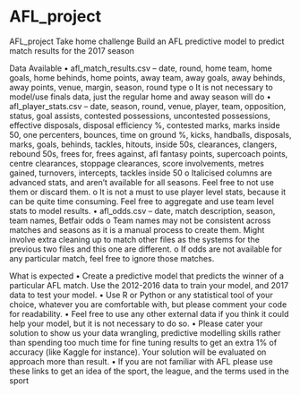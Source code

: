 # AFL_project
AFL_project
Take home challenge 
Build an AFL predictive model to predict match results for the 2017 season 
 
Data Available
•	afl_match_results.csv – date, round, home team, home goals, home behinds, home points, away team, away goals, away behinds, away points, venue, margin, season, round type 
o	It is not necessary to model/use finals data, just the regular home and away season will do
•	afl_player_stats.csv – date, season, round, venue, player, team, opposition, status, goal assists, contested possessions, uncontested possessions, effective disposals, disposal efficiency %, contested marks, marks inside 50, one percenters, bounces, time on ground %, kicks, handballs, disposals, marks, goals, behinds, tackles, hitouts, inside 50s, clearances, clangers,  rebound 50s, frees for, frees against, afl fantasy points, supercoach points, centre clearances, stoppage clearances, score involvements, metres gained, turnovers, intercepts, tackles inside 50 
o	Italicised columns are advanced stats, and aren’t available for all seasons. Feel free to not use them or discard them.
o	It is not a must to use player level stats, because it can be quite time consuming. Feel free to aggregate and use team level stats to model results. 
•	afl_odds.csv – date, match description, season, team names, Betfair odds 
o	Team names may not be consistent across matches and seasons as it is a manual process to create them. Might involve extra cleaning up to match other files as the systems for the previous two files and this one are different. 
o	If odds are not available for any particular match, feel free to ignore those matches. 
 
What is expected
•	Create a predictive model that predicts the winner of a particular AFL match. Use the 2012-2016 data to train your model, and 2017 data to test your model. 
•	Use R or Python or any statistical tool of your choice, whatever you are comfortable with, but please comment your code for readability.
•	Feel free to use any other external data if you think it could help your model, but it is not necessary to do so. 
•	Please cater your solution to show us your data wrangling, predictive modelling skills rather than spending too much time for fine tuning results to get an extra 1% of accuracy (like Kaggle for instance). Your solution will be evaluated on approach more than result. 
•	If you are not familiar with AFL please use these links to get an idea of the sport, the league, and the terms used in the sport 
